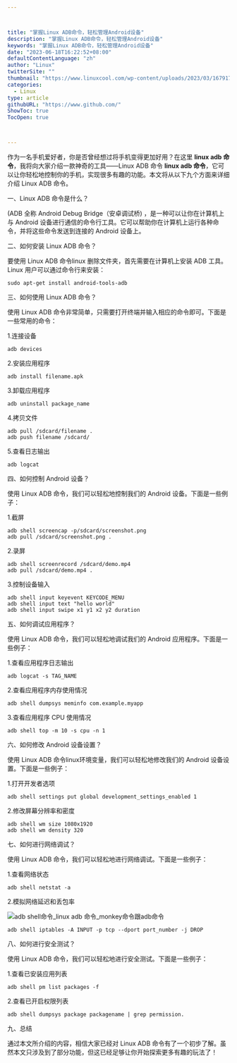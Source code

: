 ```yaml
---



title: "掌握Linux ADB命令，轻松管理Android设备"
description: "掌握Linux ADB命令，轻松管理Android设备"
keywords: "掌握Linux ADB命令，轻松管理Android设备"
date: "2023-06-18T16:22:52+08:00"
defaultContentLanguage: "zh"
author: "Linux"
twitterSite: ""
thumbnail: "https://www.linuxcool.com/wp-content/uploads/2023/03/1679177017166_0.webp"
categories:
  - Linux
type: article
githubURL: "https://www.github.com/"
ShowToc: true
TocOpen: true



---
```


作为一名手机爱好者，你是否曾经想过将手机变得更加好用？在这里 **linux adb 命令**，我将向大家介绍一款神奇的工具——Linux ADB 命令 **linux adb 命令**，它可以让你轻松地控制你的手机，实现很多有趣的功能。本文将从以下九个方面来详细介绍 Linux ADB 命令。

一、Linux ADB 命令是什么？

(ADB 全称 Android Debug Bridge（安卓调试桥) ，是一种可以让你在计算机上与 Android 设备进行通信的命令行工具。它可以帮助你在计算机上运行各种命令，并将这些命令发送到连接的 Android 设备上。

二、如何安装 Linux ADB 命令？

要使用 Linux ADB 命令linux 删除文件夹，首先需要在计算机上安装 ADB 工具。Linux 用户可以通过命令行来安装：

```
sudo apt-get install android-tools-adb
```

三、如何使用 Linux ADB 命令？

使用 Linux ADB 命令非常简单，只需要打开终端并输入相应的命令即可。下面是一些常用的命令：

1.连接设备

```
adb devices
```

2.安装应用程序

```
adb install filename.apk
```

3.卸载应用程序

```
adb uninstall package_name
```

4.拷贝文件

```
adb pull /sdcard/filename .
adb push filename /sdcard/
```

5.查看日志输出

```
adb logcat
```

四、如何控制 Android 设备？

使用 Linux ADB 命令，我们可以轻松地控制我们的 Android 设备。下面是一些例子：

1.截屏

```
adb shell screencap -p/sdcard/screenshot.png
adb pull /sdcard/screenshot.png .
```

2.录屏

```
adb shell screenrecord /sdcard/demo.mp4
adb pull /sdcard/demo.mp4 .
```

3.控制设备输入

```
adb shell input keyevent KEYCODE_MENU
adb shell input text "hello world"
adb shell input swipe x1 y1 x2 y2 duration
```

五、如何调试应用程序？

使用 Linux ADB 命令，我们可以轻松地调试我们的 Android 应用程序。下面是一些例子：

1.查看应用程序日志输出

```
adb logcat -s TAG_NAME
```

2.查看应用程序内存使用情况

```
adb shell dumpsys meminfo com.example.myapp
```

3.查看应用程序 CPU 使用情况

```
adb shell top -m 10 -s cpu -n 1
```

六、如何修改 Android 设备设置？

使用 Linux ADB 命令linux环境变量，我们可以轻松地修改我们的 Android 设备设置。下面是一些例子：

1.打开开发者选项

```
adb shell settings put global development_settings_enabled 1
```

2.修改屏幕分辨率和密度

```
adb shell wm size 1080x1920
adb shell wm density 320
```

七、如何进行网络调试？

使用 Linux ADB 命令，我们可以轻松地进行网络调试。下面是一些例子：

1.查看网络状态

```
adb shell netstat -a
```

2.模拟网络延迟和丢包率

![adb shell命令_linux adb 命令_monkey命令跟adb命令](https://www.linuxcool.com/wp-content/uploads/2023/03/1679177017166_0.webp)

```
adb shell iptables -A INPUT -p tcp --dport port_number -j DROP
```

八、如何进行安全测试？

使用 Linux ADB 命令，我们可以轻松地进行安全测试。下面是一些例子：

1.查看已安装应用列表

```
adb shell pm list packages -f
```

2.查看已开启权限列表

```
adb shell dumpsys package packagename | grep permission.
```

九、总结

通过本文所介绍的内容，相信大家已经对 Linux ADB 命令有了一个初步了解。虽然本文只涉及到了部分功能，但这已经足够让你开始探索更多有趣的玩法了！